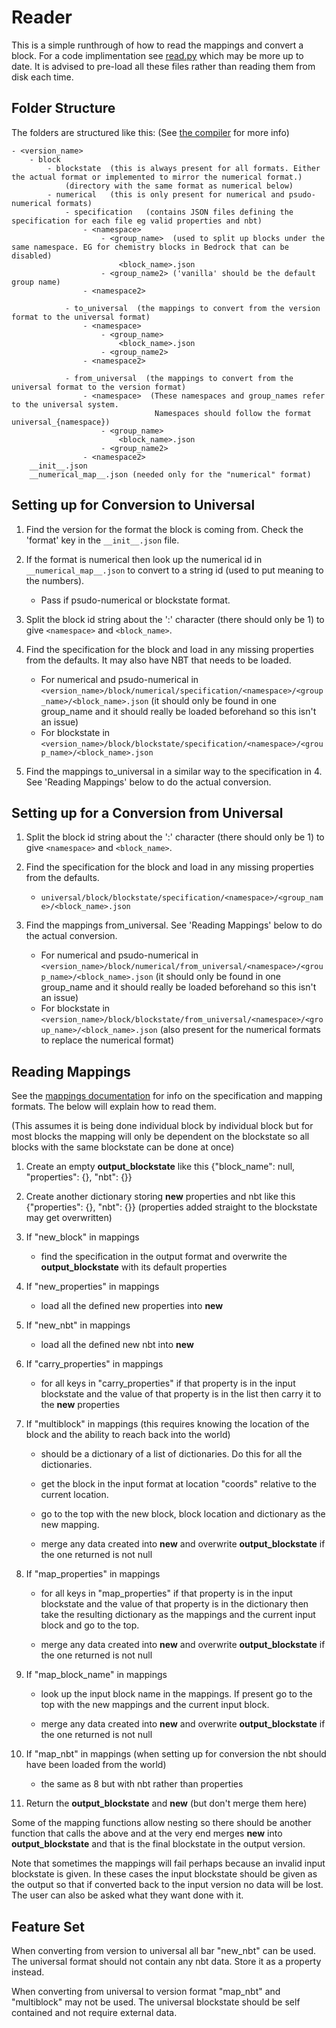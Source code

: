 # Reader

This is a simple runthrough of how to read the mappings and convert a block. For a code implimentation see [read.py](read.py) which may be more up to date. It is advised to pre-load all these files rather than reading them from disk each time.


## Folder Structure
The folders are structured like this: (See [the compiler](/compiler) for more info)

~~~~
- <version_name>
    - block
        - blockstate  (this is always present for all formats. Either the actual format or implemented to mirror the numerical format.)
            (directory with the same format as numerical below)
        - numerical   (this is only present for numerical and psudo-numerical formats)
            - specification   (contains JSON files defining the specification for each file eg valid properties and nbt)
                - <namespace>
                    - <group_name>  (used to split up blocks under the same namespace. EG for chemistry blocks in Bedrock that can be disabled)
                        <block_name>.json
                    - <group_name2> ('vanilla' should be the default group name)
                - <namespace2>
                    
            - to_universal  (the mappings to convert from the version format to the universal format)
                - <namespace>
                    - <group_name>
                        <block_name>.json
                    - <group_name2>
                - <namespace2>
            
            - from_universal  (the mappings to convert from the universal format to the version format)
                - <namespace>  (These namespaces and group_names refer to the universal system.
                                Namespaces should follow the format universal_{namespace})
                    - <group_name>
                        <block_name>.json
                    - <group_name2>
                - <namespace2>
    __init__.json
    __numerical_map__.json (needed only for the "numerical" format)
~~~~

## Setting up for Conversion to Universal

1. Find the version for the format the block is coming from. Check the 'format' key in the `__init__.json` file.

2. If the format is numerical then look up the numerical id in `__numerical_map__.json` to convert to a string id (used to put meaning to the numbers).

    * Pass if psudo-numerical or blockstate format.
    
3. Split the block id string about the ':' character (there should only be 1) to give `<namespace>` and `<block_name>`.

4. Find the specification for the block and load in any missing properties from the defaults. It may also have NBT that needs to be loaded.
    * For numerical and psudo-numerical in `<version_name>/block/numerical/specification/<namespace>/<group_name>/<block_name>.json` (it should only be found in one group_name and it should really be loaded beforehand so this isn't an issue)
    * For blockstate in `<version_name>/block/blockstate/specification/<namespace>/<group_name>/<block_name>.json`
    
5. Find the mappings to_universal in a similar way to the specification in 4. See 'Reading Mappings' below to do the actual conversion.


## Setting up for a Conversion from Universal

1. Split the block id string about the ':' character (there should only be 1) to give `<namespace>` and `<block_name>`.

2. Find the specification for the block and load in any missing properties from the defaults.
    * `universal/block/blockstate/specification/<namespace>/<group_name>/<block_name>.json`

3. Find the mappings from_universal. See 'Reading Mappings' below to do the actual conversion.
    * For numerical and psudo-numerical in `<version_name>/block/numerical/from_universal/<namespace>/<group_name>/<block_name>.json` (it should only be found in one group_name and it should really be loaded beforehand so this isn't an issue)
    * For blockstate in `<version_name>/block/blockstate/from_universal/<namespace>/<group_name>/<block_name>.json` (also present for the numerical formats to replace the numerical format)


## Reading Mappings

See the [mappings documentation](/mappings_documentation.md) for info on the specification and mapping formats. The below will explain how to read them.

(This assumes it is being done individual block by individual block but for most blocks the mapping will only be dependent on the blockstate so all blocks with the same blockstate can be done at once)

1. Create an empty __output_blockstate__ like this {"block_name": null, "properties": {}, "nbt": {}}

2. Create another dictionary storing __new__ properties and nbt like this {"properties": {}, "nbt": {}}   (properties added straight to the blockstate may get overwritten)

3. If "new_block" in mappings

    * find the specification in the output format and overwrite the __output_blockstate__ with its default properties
    
4. If "new_properties" in mappings

    * load all the defined new properties into __new__
    
5. If "new_nbt" in mappings

    * load all the defined new nbt into __new__
    
6. If "carry_properties" in mappings

    * for all keys in "carry_properties" if that property is in the input blockstate and the value of that property is in the list then carry it to the __new__ properties

7. If "multiblock" in mappings (this requires knowing the location of the block and the ability to reach back into the world)

    * should be a dictionary of a list of dictionaries. Do this for all the dictionaries.

    * get the block in the input format at location "coords" relative to the current location.
    
    * go to the top with the new block, block location and dictionary as the new mapping.
    
    * merge any data created into __new__ and overwrite __output_blockstate__ if the one returned is not null
    
8. If "map_properties" in mappings

    * for all keys in "map_properties" if that property is in the input blockstate and the value of that property is in the dictionary then take the resulting dictionary as the mappings and the current input block and go to the top.
    
    * merge any data created into __new__ and overwrite __output_blockstate__ if the one returned is not null
    
9. If "map_block_name" in mappings

    * look up the input block name in the mappings. If present go to the top with the new mappings and the current input block.
   
    * merge any data created into __new__ and overwrite __output_blockstate__ if the one returned is not null
    
10. If "map_nbt" in mappings (when setting up for conversion the nbt should have been loaded from the world)

    * the same as 8 but with nbt rather than properties
    
11. Return the __output_blockstate__ and __new__ (but don't merge them here)

Some of the mapping functions allow nesting so there should be another function that calls the above and at the very end merges __new__ into __output_blockstate__ and that is the final blockstate in the output version.

Note that sometimes the mappings will fail perhaps because an invalid input blockstate is given. In these cases the input blockstate should be given as the output so that if converted back to the input version no data will be lost. The user can also be asked what they want done with it.
    
## Feature Set

When converting from version to universal all bar "new_nbt" can be used. The universal format should not contain any nbt data. Store it as a property instead.

When converting from universal to version format "map_nbt" and "multiblock" may not be used. The universal blockstate should be self contained and not require external data.



